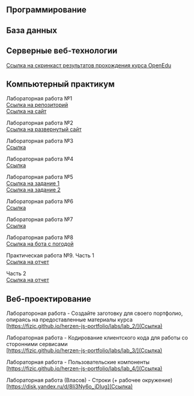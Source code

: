 ## Программирование
## База данных
## Серверные веб-технологии  
[Ссылка на скринкаст результатов прохождения курса OpenEdu](https://disk.yandex.ru/i/FM_5qHBx-ZUmsQ)

## Компьютерный практикум
Лабораторная работа №1  
[Ссылка на репозиторий](https://github.com/elyakkos/portfoliokp)  
[Ссылка на сайт](https://elyakkos.github.io/portfoliokp/)

Лабораторная работа №2  
[Ссылка на развернутый сайт](https://elyakkos.github.io/portfoliogit/)
  
Лабораторная работа №3  
[Ссылка](https://docs.google.com/document/d/1ay7Vxvys-YVbZMdFe3kaweCK5X7e53XGKdgTbUJwUNE/edit)

Лабораторная работа №4  
[Ссылка](https://docs.google.com/document/d/1iSqYkNMfVK4cF7riIEIeab2TIhq0INv429ZLTSmQuJQ/edit)

Лабораторная работа №5  
[Ссылка на задание 1](https://replit.com/@elkostylevaa/KP-LR5-1)  
[Ссылка на задание 2](https://replit.com/@elkostylevaa/KP-LR5-2#main.py)

Лабораторная работа №6  
[Ссылка](https://replit.com/@elkostylevaa/LR6-CP#main.py)

Лабораторная работа №7  
[Ссылка](https://replit.com/@elkostylevaa/lr7-kp)

Лабораторная работа №8  
[Ссылка на бота с погодой](https://t.me/comppr_bot)

Практическая работа №9. Часть 1  
[Ссылка на отчет](https://disk.yandex.ru/i/FH9KRKORhkBIrw)

Часть 2  
[Ссылка на отчет](https://disk.yandex.ru/i/SU1zF_ce3Cm6bA)


## Веб-проектирование

Лаборатороная работа - Создайте заготовку для своего портфолио, опираясь на предоставленные материалы курса  
[https://fizic.github.io/herzen-js-portfolio/labs/lab_2/](Ссылка)

Лабораторная работа - Кодирование клиентского кода для работы со сторонними сервисами  
[https://fizic.github.io/herzen-js-portfolio/labs/lab_3/](Ссылка)

Лабораторная работа - Пользовательские компоненты  
[https://fizic.github.io/herzen-js-portfolio/labs/lab_4/](Ссылка)

Лабораторная работа (Власов) - Строки (+ рабочее окружение)  
[https://disk.yandex.ru/d/8Ii3Ny6o_jDIug](Ссылка)

